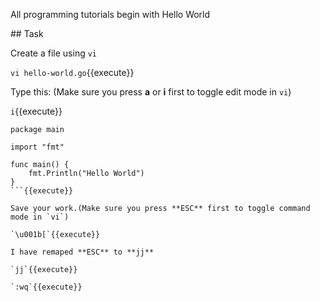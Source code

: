All programming tutorials begin with Hello World

## Task

Create a file using `vi`

`vi hello-world.go`{{execute}}

Type this: (Make sure you press **a** or **i** first to toggle edit mode in `vi`)

`i`{{execute}}

```
package main

import "fmt"

func main() {
    fmt.Println("Hello World")
}
```{{execute}}

Save your work.(Make sure you press **ESC** first to toggle command mode in `vi`)

`\u001b[`{{execute}}

I have remaped **ESC** to **jj**

`jj`{{execute}}

`:wq`{{execute}}
